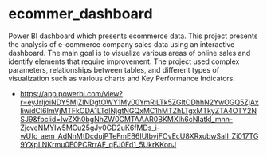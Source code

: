# ecommer_dashboard
Power BI dashboard which presents ecommerce data.
This project presents the analysis of e-commerce company sales data using an interactive dashboard. The main goal is to visualize various areas of online sales and identify elements that require improvement. The project used complex parameters, relationships between tables, and different types of visualization such as various charts and Key Performance Indicators.
- https://app.powerbi.com/view?r=eyJrIjoiNDY5MjZlNDgtOWY1My00YmRiLTk5ZGItODhhN2YwOGQ5ZjAxIiwidCI6ImVjMTFkODA1LTdlNjgtNGQxMC1hMTZhLTgxMTkyZTA4OTY2NSJ9&fbclid=IwZXh0bgNhZW0CMTAAAR0BKMXIh6cNIatkI_mnn-ZjcveNMYIw5MCu25gJy0GD2uK6fMDs_i-wUfc_aem_AdNnMtDcdujPTeFmEB6IUIbvjFOvEcU8XRxubwSaII_Zi017TG9YXpLNKrmu0E0PCRrrAF_qFJ0Fd1_5UkrKKonJ


